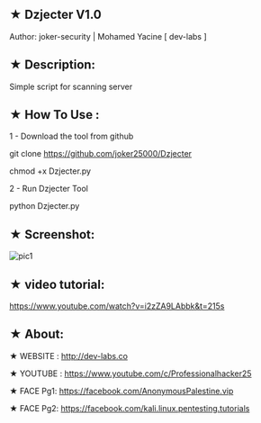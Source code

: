 ## ★ Dzjecter V1.0

Author: joker-security |  Mohamed Yacine [ dev-labs ]

## ★ Description:

Simple script for scanning server 

## ★ How To Use :

1 - Download the tool from github

git clone https://github.com/joker25000/Dzjecter

chmod +x Dzjecter.py

2 - Run Dzjecter Tool

python Dzjecter.py

## ★ Screenshot:

![pic1](http://i.imgur.com/AThUX3U.png)

##  ★ video tutorial: 

https://www.youtube.com/watch?v=i2zZA9LAbbk&t=215s

## ★ About:

★ WEBSITE : http://dev-labs.co

★ YOUTUBE : https://www.youtube.com/c/Professionalhacker25

★ FACE Pg1: https://facebook.com/AnonymousPalestine.vip

★ FACE Pg2: https://facebook.com/kali.linux.pentesting.tutorials 
